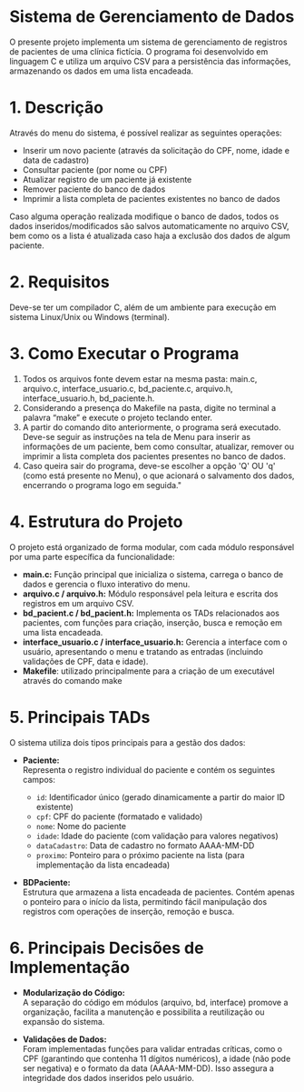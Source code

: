 # Sistema de Gerenciamento de Dados

O presente projeto implementa um sistema de gerenciamento de registros de pacientes de uma clínica fictícia. O programa foi desenvolvido em linguagem C e utiliza um arquivo CSV para a persistência das informações, armazenando os dados em uma lista encadeada.

# 1. Descrição

Através do menu do sistema, é possível realizar as seguintes operações:
- Inserir um novo paciente (através da solicitação do CPF, nome, idade e data de cadastro)
- Consultar paciente (por nome ou CPF)
- Atualizar registro de um paciente já existente
- Remover paciente do banco de dados
- Imprimir a lista completa de pacientes existentes no banco de dados

Caso alguma operação realizada modifique o banco de dados, todos os dados inseridos/modificados são salvos automaticamente no arquivo CSV, bem como os a lista é atualizada caso haja a exclusão dos dados de algum paciente.


# 2. Requisitos
Deve-se ter um compilador C, além de um ambiente para execução em sistema Linux/Unix ou Windows (terminal).


# 3. Como Executar o Programa
1. Todos os arquivos fonte devem estar na mesma pasta: main.c, arquivo.c, interface_usuario.c, bd_paciente.c, arquivo.h, interface_usuario.h, bd_paciente.h.
2. Considerando a presença do Makefile na pasta, digite no terminal a palavra “make” e execute o projeto teclando enter.
3. A partir do comando dito anteriormente, o programa será executado. Deve-se seguir as instruções na tela de Menu para inserir as informações de um paciente, bem como consultar, atualizar, remover ou imprimir a lista completa dos pacientes presentes no banco de dados.
4. Caso queira sair do programa, deve-se escolher a opção 'Q' OU 'q' (como está presente no Menu), o que acionará o salvamento dos dados, encerrando o programa logo em seguida."

# 4. Estrutura do Projeto 

O projeto está organizado de forma modular, com cada módulo responsável por uma parte específica da funcionalidade: 

- **main.c:** Função principal que inicializa o sistema, carrega o banco de dados e gerencia o fluxo interativo do menu. 
- **arquivo.c / arquivo.h:** Módulo responsável pela leitura e escrita dos registros em um arquivo CSV. 
- **bd_pacient.c / bd_pacient.h:** Implementa os TADs relacionados aos pacientes, com funções para criação, inserção, busca e remoção em uma lista encadeada. 
- **interface_usuario.c / interface_usuario.h:** Gerencia a interface com o usuário, apresentando o menu e tratando as entradas (incluindo validações de CPF, data e idade). 
- **Makefile**: utilizado principalmente para a criação de um executável através do comando make 

# 5. Principais TADs 

O sistema utiliza dois tipos principais para a gestão dos dados: 

- **Paciente:**   
  Representa o registro individual do paciente e contém os seguintes campos:   
  - `id`: Identificador único (gerado dinamicamente a partir do maior ID existente)   
  - `cpf`: CPF do paciente (formatado e validado)   
  - `nome`: Nome do paciente   
  - `idade`: Idade do paciente (com validação para valores negativos)   
  - `dataCadastro`: Data de cadastro no formato AAAA-MM-DD   
  - `proximo`: Ponteiro para o próximo paciente na lista (para implementação da lista encadeada) 

- **BDPaciente:**   
  Estrutura que armazena a lista encadeada de pacientes. Contém apenas o ponteiro para o início da lista, permitindo fácil manipulação dos registros com operações de inserção, remoção e busca.

# 6. Principais Decisões de Implementação 

- **Modularização do Código:**   
  A separação do código em módulos (arquivo, bd, interface) promove a organização, facilita a manutenção e possibilita a reutilização ou expansão do sistema. 

- **Validações de Dados:**   
  Foram implementadas funções para validar entradas críticas, como o CPF (garantindo que contenha 11 dígitos numéricos), a idade (não pode ser negativa) e o formato da data (AAAA-MM-DD). Isso assegura a integridade dos dados inseridos pelo usuário. 
